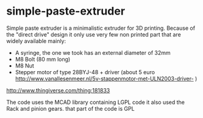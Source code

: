 simple-paste-extruder
=====================

Simple paste extruder is a minimalistic extruder for 3D printing. Because of the "direct drive" 
design it only use very few non printed part that are widely available mainly:

* A syringe, the one we took has an external diameter of 32mm
* M8 Bolt (80 mm long)
* M8 Nut
* Stepper motor of type 28BYJ-48 + driver (about 5 euro http://www.vanallesenmeer.nl/5v-stappenmotor-met-ULN2003-driver- )

http://www.thingiverse.com/thing:181833

The code uses the MCAD library containing LGPL code it also used 
the Rack and pinion gears. that part of the code is GPL



